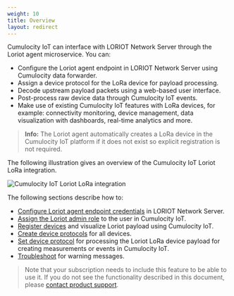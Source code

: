```yaml
---
weight: 10
title: Overview
layout: redirect
---
```


Cumulocity IoT can interface with LORIOT Network Server through the Loriot agent microservice. You can:

* Configure the Loriot agent endpoint in LORIOT Network Server using Cumulocity data forwarder.
* Assign a device protocol for the LoRa device for payload processing.
* Decode upstream payload packets using a web-based user interface.
* Post-process raw device data through Cumulocity IoT events.
* Make use of existing Cumulocity IoT features with LoRa devices, for example: connectivity monitoring, device management, data visualization with dashboards, real-time analytics and more.

>**Info:** The Loriot agent automatically creates a LoRa device in the Cumulocity IoT platform if it does not exist so explicit registration is not required.

The following illustration gives an overview of the Cumulocity IoT Loriot LoRa integration.

![Cumulocity IoT Loriot LoRa integration](/images/device-protocols/lora-loriot/loriot-cumulocity-integration.png)

The following sections describe how to:

* [Configure Loriot agent endpoint credentials](#configure-loriot-credentials) in LORIOT Network Server.
* [Assign the Loriot admin role](#assign-loriot-admin-role) to the user in Cumulocity IoT.
* [Register devices](#register-loriot-device) and visualize Loriot payload using Cumulocity IoT.
* [Create device protocols](#create-loriot-device-protocols) for all devices.
* [Set device protocol](#assign-loriot-device-protocol) for processing the Loriot LoRa device payload for creating measurements or events in Cumulocity IoT.
* [Troubleshoot](#loriot-troubleshooting) for warning messages.


> Note that your subscription needs to include this feature to be able to use it. If you do not see the functionality described in this document, please [contact product support](/about-doc/contacting-support).
